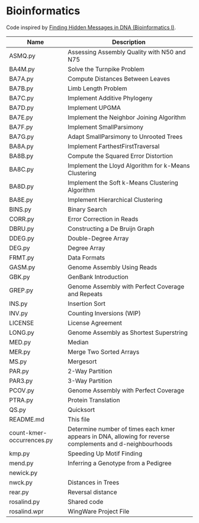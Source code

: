 # Bioinformatics

Code inspired by [Finding Hidden Messages in DNA (Bioinformatics I)](https://class.coursera.org/hiddenmessages-003).

| Name | Description |
| -------------------------- | ------------------------------------------------| 
| ASMQ.py | 	Assessing Assembly Quality with N50 and N75 |
| BA4M.py |   Solve the Turnpike Problem  |
| BA7A.py | Compute Distances Between Leaves |
| BA7B.py | Limb Length Problem |
| BA7C.py | Implement Additive Phylogeny |
| BA7D.py |  Implement UPGMA |
| BA7E.py | Implement the Neighbor Joining Algorithm |
| BA7F.py | Implement SmallParsimony |
| BA7G.py | Adapt SmallParsimony to Unrooted Trees |
| BA8A.py | 	Implement FarthestFirstTraversal |
| BA8B.py | 	Compute the Squared Error Distortion |
| BA8C.py | Implement the Lloyd Algorithm for k-Means Clustering  |
| BA8D.py | 	Implement the Soft k-Means Clustering Algorithm |
| BA8E.py | Implement Hierarchical Clustering |
| BINS.py | 	 	Binary Search |
| CORR.py | 	Error Correction in Reads  | 
| DBRU.py | 	 	Constructing a De Bruijn Graph |
| DDEG.py | 	 	Double-Degree Array |
| DEG.py | 	 	Degree Array |
| FRMT.py | 	Data Formats|
| GASM.py | 	 	Genome Assembly Using Reads |
| GBK.py | 	GenBank Introduction |
| GREP.py | 	 Genome Assembly with Perfect Coverage and Repeats|
| INS.py | 	 	Insertion Sort |
| INV.py | 	Counting Inversions (WIP)|
| LICENSE |	License Agreement|
| LONG.py | 	Genome Assembly as Shortest Superstring |
| MED.py | 	Median|
| MER.py |  	Merge Two Sorted Arrays |
| MS.py | 	Mergesort|
| PAR.py | 	 	2-Way Partition |
| PAR3.py | 	 	3-Way Partition |
| PCOV.py | 	 Genome Assembly with Perfect Coverage |
| PTRA.py | 	 	Protein Translation |
| QS.py | 	Quicksort|
| README.md 	|This file|
| count-kmer-occurrences.py | Determine number of times each kmer appears in DNA, allowing for reverse complements and d-neighbourhoods |
| kmp.py | Speeding Up Motif Finding |
| mend.py | 	 Inferring a Genotype from a Pedigree |
| newick.py | 	 | Parser for files in Newick format |
| nwck.py | 	Distances in Trees |
| rear.py | Reversal distance |
| rosalind.py | 	Shared code|
| rosalind.wpr | 	WingWare Project File |
